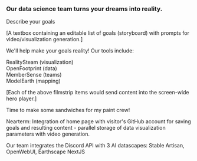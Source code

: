 ### Our data science team turns your dreams into reality.

Describe your goals <!--integrate with Obsidian editor -->

[A textbox containing an editable list of goals (storyboard) with prompts for video/visualization generation.]

We'll help make your goals reality! Our tools include:

RealitySteam (visualization)  
OpenFootprint (data)  
MemberSense (teams)  
ModelEarth (mapping)

[Each of the above filmstrip items would send content into the screen-wide hero player.]

Time to make some sandwiches for my paint crew!

Nearterm: Integration of home page with visitor's GitHub account for saving goals and resulting content - 
parallel storage of data visualization parameters with video generation.

Our team integrates the Discord API with 3 AI datascapes:
Stable Artisan, OpenWebUI, Earthscape NextJS
